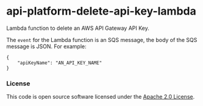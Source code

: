 
# api-platform-delete-api-key-lambda

Lambda function to delete an AWS API Gateway API Key.

The `event` for the Lambda function is an SQS message, the body of the SQS message is JSON. For example:
```
{
    "apiKeyName": "AN_API_KEY_NAME"
}
```


### License

This code is open source software licensed under the [Apache 2.0 License]("http://www.apache.org/licenses/LICENSE-2.0.html").
